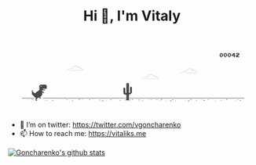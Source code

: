 # <p align="center">Hi 👋, I'm Vitaly</p>

<p align="center">
<img src="https://github.com/goncharenko/goncharenko/blob/master/Dino_non-birthday_version.gif" alt="Vitaly about" />
</p>

- 🤔 I’m on twitter: https://twitter.com/vgoncharenko
- 📫 How to reach me: https://vitaliks.me

<a href="https://github.com/goncharenko">
  <img align="center" src="https://github-readme-stats.anuraghazra1.vercel.app/api?username=goncharenko&show_icons=true&include_all_commits=true&theme=tokyonight" alt="Goncharenko's github stats" />
</a>
